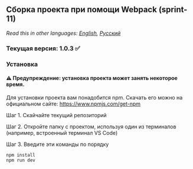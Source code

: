 ## Сборка проекта при помощи Webpack (sprint-11)

*Read this in other languages: [English](README.md), [Русский](README.ru.md)*

### Текущая версия: 1.0.3 :white_check_mark:

### Установка

#### :warning: Предупреждение: установка проекта может занять некоторое время. 
Для установки проекта вам понадобится npm. Скачать его можно на официальном сайте:
https://www.npmjs.com/get-npm

Шаг 1. Скайчайте текущий репозиторий

Шаг 2. Откройте папку с проектом, используя один из терминалов (например, встроенный терминал VS Code)

Шаг 3. Введите эти команды по порядку

```
npm install
npm run dev
```

